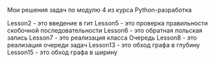 Мои решения задач по модулю 4 из курса Python-разработка

Lesson2 - это введение в гит
Lesson5 - это проверка правильности скобочной последовательности
Lesson6 - это обратная польская запись
Lesson7 - это реализация класса Очередь
Lesson8 - это реализация очереди задач
Lesson13 - это обход графа в глубину
Lesson15 - это обход графа в ширину
